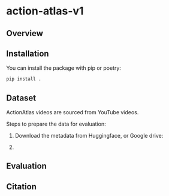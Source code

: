 # action-atlas-v1

## Overview



## Installation
You can install the package with pip or poetry:
```bash
pip install .
```

## Dataset
ActionAtlas videos are sourced from YouTube videos. 


Steps to prepare the data for evaluation:
1. Download the metadata from Huggingface, or Google drive:


2. 



## Evaluation



## Citation